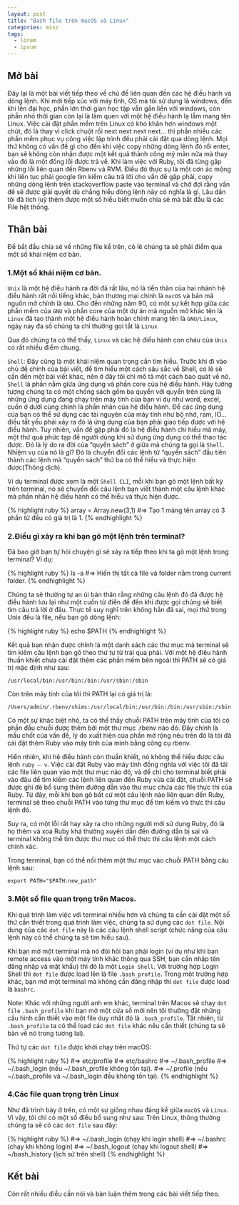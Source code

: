 ```yaml
---
layout: post
title: "Bash file trên macOS và Linux"
categories: misc
tags:
  - lorem
  - ipsum
---
```



## Mở bài

Đây lại là một bài viết tiếp theo về chủ đề liên quan đến các hệ điều hành và dòng lệnh. Khi mới tiếp xúc với máy tính, OS mà tôi sử dụng là windows, đến khi lên đại học, phần lớn thời gian học tập vẫn gắn liền với windows, còn phần nhỏ thời gian còn lại là làm quen với một hệ điều hành lạ lẫm mang tên Linux. Việc cài đặt phần mềm trên Linux có khó khăn hơn windows một chút, đó là thay vì click chuột rồi next next next next... thì phần nhiều các phần mềm phục vụ công việc lập trình đều phải cài đặt qua dòng lệnh. Mọi thứ không có vấn đề gì cho đến khi việc copy những dòng lệnh đó rồi enter, bạn sẽ không còn nhận được một kết quả thành công mỹ mãn nữa mà thay vào đó là một đống lỗi được trả về. 
Khi làm việc với Ruby, tôi đã từng gặp những lỗi liên quan đến Rbenv và RVM. Điều đó thực sự là một cơn ác mộng khi liên tục phải google tìm kiếm câu trả lời cho vấn đề gặp phải, copy những dòng lệnh trên stackoverflow paste vào terminal và chờ đợi rằng vấn đề sẽ được giải quyết dù chẳng hiểu dòng lệnh này có nghĩa là gì. Lâu dần tôi đã tích luỹ thêm được một số hiểu biết muốn chia sẻ mà bắt đầu là các File hệt thống.

## Thân bài

Để bắt đầu chia sẻ về những file kể trên, có lẽ chúng ta sẽ phải điểm qua một số khái niệm cơ bản.

### 1.Một số khái niệm cơ bản.

`Unix` là một hệ điều hành ra đời đã rất lâu, nó là tiền thân của hai nhánh hệ điều hành rất nổi tiếng khác, bản thương mại chính là `macOS` và bản mã nguồn mở chính là `GNU`. Cho đến những năm 90, có một sự kết hợp giữa các phần mềm của `GNU` và phần core của một dự án mã nguồn mở khác tên là `Linux` đã tạo thành một hệ điều hành hoàn chỉnh mang tên là `GNU/Linux`, ngày nay đa số chúng ta chỉ thường gọi tắt là `Linux`

Qua đó chúng ta có thể thấy, `Linux` và các hệ điều hành con cháu của `Unix` có rất nhiều điểm chung.

`Shell`: Đây cũng là một khái niệm quan trọng cần tìm hiểu. Trước khi đi vào chủ đề chính của bài viết, để tìm hiểu một cách sâu sắc về Shell, có lẽ sẽ cần đến một bài viết khác, nên ở đây tôi chỉ mô tả một cách bao quát về nó. `Shell` là phần nằm giữa ứng dụng và phần core của hệ điều hành. Hãy tưởng tượng chúng ta có một chồng sách gồm ba quyển với quyển trên cùng là những ứng dụng đang chạy trên máy tính của bạn vì dụ như word, excel, cuốn ở dưới cùng chính là phần nhân của hệ điều hành. Để các ứng dụng của bạn có thể sử dụng các tài nguyên của máy tính như bộ nhớ, ram, IO... điều tất yếu phải xảy ra đó là ứng dụng của bạn phải giao tiếp được với hệ điều hành. Tuy nhiên, vấn đề gặp phải đó là hệ điều hành chỉ hiểu mã máy, một thứ quá phức tạp để người dùng khi sử dụng ứng dụng có thể thao tác được. Đó là lý do ra đời của “quyển sách” ở giữa mà chúng ta gọi là `Shell`. Nhiệm vụ của nó là gì? Đó là chuyển đổi các lệnh từ “quyển sách” đầu tiên thành các lệnh mà “quyển sách” thứ ba có thể hiểu và thực hiện được(Thông dịch).

Ví dụ terminal được xem là một `Shell CLI`, mỗi khi bạn gõ một lệnh bất kỳ trên terminal, nó sẽ chuyển đổi câu lệnh bạn viết thành một câu lệnh khác mà phần nhân hệ điều hành có thể hiểu và thực hiện được.

{% highlight ruby %}
array = Array.new(3,1)
#=> Tạo 1 mảng tên array có 3 phần tử đều có giá trị là 1.
{% endhighlight %}

### 2.Điều gì xảy ra khi bạn gõ một lệnh trên terminal?

Đã bao giờ bạn tự hỏi chuyện gì sẽ xảy ra tiếp theo khi ta gõ một lệnh trong terminal? Ví dụ:

{% highlight ruby %}
ls -a
#=> Hiển thị tất cả file và folder nằm trong current folder.
{% endhighlight %}

Chúng ta sẽ thường tự an ủi bản thân rằng những câu lệnh đó đã được hệ điều hành lưu lại như một cuốn từ điển để đến khi được gọi chúng sẽ biết tìm câu trả lời ở đâu. Thực tế suy nghĩ trên không hẳn đã sai, mọi thứ trong Unix đều là file, nếu bạn gõ dòng lệnh:

{% highlight ruby %}
echo $PATH
{% endhighlight %}

Kết quả bạn nhận được chính là một danh sách các thư mục mà terminal sẽ tìm kiếm câu lệnh bạn gõ theo thứ tự từ trái qua phải. Với một hệ điều hành thuần khiết chưa cài đặt thêm các phần mềm bên ngoài thì PATH sẽ có giá trị mặc định như sau:

`/usr/local/bin:/usr/bin:/bin:/usr/sbin:/sbin`

Còn trên máy tính của tôi thì PATH lại có giá trị là:

`/Users/admin/.rbenv/shims:/usr/local/bin:/usr/bin:/bin:/usr/sbin:/sbin`

Có một sự khác biệt nhỏ, ta có thể thấy chuỗi PATH trên máy tính của tôi có phần đầu chuỗi được thêm bởi một thư mục .rbenv nào đó. Đây chính là mấu chốt của vấn đề, lý do xuất hiện của phần mở rộng nêu trên đó là tôi đã cài đặt thêm Ruby vào máy tính của mình bằng công cụ rbenv.

Hiển nhiên, khi hệ điều hành còn thuần khiết, nó không thể hiểu được câu lệnh `ruby – v`. Việc cài đặt Ruby vào máy tính đồng nghĩa với việc tôi đã tải các file liên quan vào một thư mục nào đó, và để chỉ cho terminal biết phải vào đâu để tìm kiếm các lệnh liên quan đến Ruby vừa cài đặt, chuỗi PATH sẽ được ghi đè bổ sung thêm đường dẫn vào thư mục chứa các file thực thi của Ruby. Từ đây, mỗi khi bạn gõ bất cứ một câu lệnh nào liên quan đến Ruby, terminal sẽ theo chuỗi PATH vào từng thư mục để tìm kiếm và thực thi câu lệnh đó.

Suy ra, có một lỗi rất hay xảy ra cho những người mới sử dụng Ruby, đó là họ thêm và xoá Ruby khá thường xuyên dẫn đến đường dẫn bị sai và terminal không thể tìm được thư mục có thể thực thi câu lệnh một cách chính xác.

Trong terminal, bạn có thể nối thêm một thư mục vào chuỗi PATH bằng câu lệnh sau:

`export PATH="$PATH:new_path"`	

### 3.Một số file quan trọng trên Macos.

Khi quá trình làm việc với terminal nhiều hơn và chúng ta cần cài đặt một số thứ cần thiết trong quá trình làm việc, chúng ta sử dụng các `dot file`. Nội dung của các `dot file` này là các câu lệnh shell script (chức năng của câu lệnh này có thể chúng ta sẽ tìm hiểu sau). 

Khi bạn mở một terminal mà nó đòi hỏi bạn phải login (ví dụ như khi bạn remote access vào một máy tính khác thông qua SSH, bạn cần nhập tên đăng nhập và mật khẩu) thì đó là một `Login Shell`. 
Với trường hợp Login Shell thì `dot file` được load lên là file `.bash_profile`.
Trong một trường hợp khác, bạn mở một terminal mà không cần đăng nhập thì `dot file` được load là  `bashrc`.

Note: Khác với những người anh em khác, terminal trên Macos sẽ chạy `dot file` `.bash_profile` khi bạn mở một cửa sổ mới nên tôi thường đặt những cấu hình cần thiết vào một file duy nhất đó là `.bash_profile`. Tất nhiên, từ `.bash_profile` ta có thể load các `dot file` khác nếu cần thiết (chúng ta sẽ bàn về nó trong tương lai).

Thứ tự các `dot file` được khởi chạy trên macOS:

{% highlight ruby %}
#=> etc/profile
#=> etc/bashrc
#=> ~/.bash_profile 
#=> ~/.bash_login (nếu ~/.bash_profile không tồn tại).
#=> ~/.profile (nếu ~/.bash_profile và ~/.bash_login đều không tồn tại).
{% endhighlight %}

### 4.Các file quan trọng trên Linux

Như đã trình bày ở trên, có một sự giống nhau đáng kể giữa `macOS` và `Linux`. Vì vậy, tôi chỉ có một số điều bổ sung như sau: Trên Linux, thông thường chúng ta sẽ có các `dot file` sau đây:

{% highlight ruby %}
#=> ~/.bash_login (chạy khi login shell)
#=> ~/.bashrc (chạy khi không login)
#=> ~/.bash_logout (chạy khi logout shell)
#=> ~/bash_history (lịch sử trên shell) 
{% endhighlight %}

## Kết bài

Còn rất nhiều điều cần nói và bàn luận thêm trong các bài viết tiếp theo.
